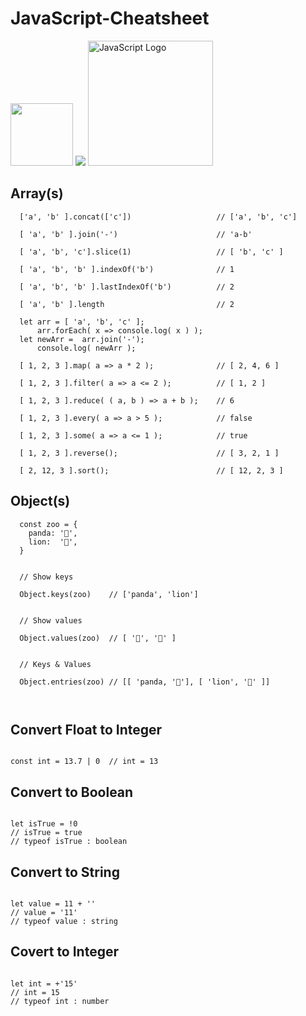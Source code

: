 # JavaScript-Cheatsheet
<img src="http://pixeltocode.co/images/logo.png" width="100px">

<img src="https://www.pixeltocode.co/images/mission-statement.png">

  <img src="https://upload.wikimedia.org/wikipedia/commons/thumb/9/99/Unofficial_JavaScript_logo_2.svg/1024px-Unofficial_JavaScript_logo_2.svg.png" alt="JavaScript Logo" width="200px">


## Array(s)

```
  ['a', 'b' ].concat(['c'])                   // ['a', 'b', 'c']
  
  [ 'a', 'b' ].join('-')                      // 'a-b'
  
  [ 'a', 'b', 'c'].slice(1)                   // [ 'b', 'c' ]
  
  [ 'a', 'b', 'b' ].indexOf('b')              // 1
  
  [ 'a', 'b', 'b' ].lastIndexOf('b')          // 2
  
  [ 'a', 'b' ].length                         // 2

  let arr = [ 'a', 'b', 'c' ];
      arr.forEach( x => console.log( x ) );
  let newArr =  arr.join('-');
      console.log( newArr );
```

```
  [ 1, 2, 3 ].map( a => a * 2 );              // [ 2, 4, 6 ]
  
  [ 1, 2, 3 ].filter( a => a <= 2 );          // [ 1, 2 ]
  
  [ 1, 2, 3 ].reduce( ( a, b ) => a + b );    // 6
  
  [ 1, 2, 3 ].every( a => a > 5 );            // false
  
  [ 1, 2, 3 ].some( a => a <= 1 );            // true
  
  [ 1, 2, 3 ].reverse();                      // [ 3, 2, 1 ]
  
  [ 2, 12, 3 ].sort();                        // [ 12, 2, 3 ]
```

## Object(s)

```
  const zoo = {
    panda: '🐼',
    lion:  '🦁',
  }
  
  
  // Show keys
  
  Object.keys(zoo)    // ['panda', 'lion']
  
  
  // Show values
  
  Object.values(zoo)  // [ '🐼', '🦁' ]
  
  
  // Keys & Values
  
  Object.entries(zoo) // [[ 'panda, '🐼'], [ 'lion', '🦁' ]]
  
  
```

## Convert Float to Integer

```

const int = 13.7 | 0  // int = 13

```

## Convert to Boolean

```

let isTrue = !0
// isTrue = true
// typeof isTrue : boolean

```

## Convert to String

```

let value = 11 + ''
// value = '11'
// typeof value : string

```

## Covert to Integer

```

let int = +'15'
// int = 15
// typeof int : number

```
